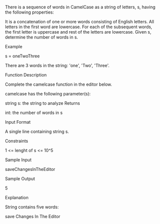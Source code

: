 There is a sequence of words in CamelCase as a string of letters, s, having the following properties:

It is a concatenation of one or more words consisting of English letters.
All letters in the first word are lowercase.
For each of the subsequent words, the first letter is uppercase and rest of the letters are lowercase.
Given s, determine the number of words in s.

Example

s = oneTwoThree

There are 3 words in the string: 'one', 'Two', 'Three'.

Function Description

Complete the camelcase function in the editor below.

camelcase has the following parameter(s):

string s: the string to analyze
Returns

int: the number of words in s

Input Format

A single line containing string s.

Constraints

1 <= lenght of s <= 10^5

Sample Input

saveChangesInTheEditor

Sample Output

5

Explanation

String  contains five words:

save
Changes
In
The
Editor